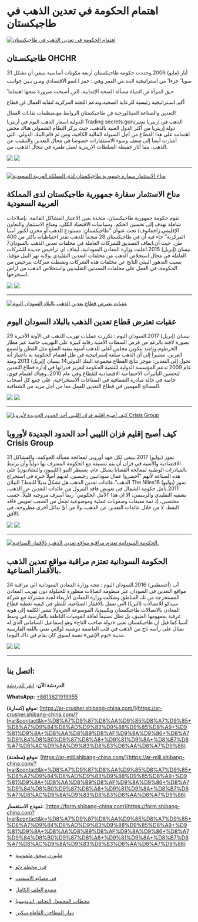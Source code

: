 # اهتمام الحكومة في تعدين الذهب في طاجيكستان

<a href="https://swt.shibang-china.com/?l=ar&img&k=%D8%A7%D9%87%D8%AA%D9%85%D8%A7%D9%85+%D8%A7%D9%84%D8%AD%D9%83%D9%88%D9%85%D8%A9+%D9%81%D9%8A+%D8%AA%D8%B9%D8%AF%D9%8A%D9%86+%D8%A7%D9%84%D8%B0%D9%87%D8%A8+%D9%81%D9%8A+%D8%B7%D8%A7%D8%AC%D9%8A%D9%83%D8%B3%D8%AA%D8%A7%D9%86" target="_blank">![اهتمام الحكومة في تعدين الذهب في طاجيكستان](http://static.shibang-china.com/all-800x300/1205.jpg)</a>

## ﻃﺎﺟﻴﻜﺴـﺘﺎﻥ OHCHR
31 أيار (مايو) 2006.ﻭﺣﺪﺩﺕ ﺣﻜﻮﻣﺔ ﻃﺎﺟﻴﻜﺴﺘﺎﻥ ﺃﺭﺑﻌﺔ ﻣﻜﻮﻧﺎﺕ ﺃﺳﺎﺳﻴﺔ ﻳﻨﺒﻐﻲ ﺃﻥ ﺗﺸﻜﻞ ﺳﻮﻳﺎﹰ ﺟﺰﺀﺍﹰ ﻣﻦ ﺍﺳﺘﺮﺍﺗﻴﺠﻴﺔ ﺍﳊﺪ.ﻣﻦ ﺍﻟﻔﻘﺮ ﻭﻫﻲ.: ﺣﻔﺰ ﺍ.ﻟﻨﻤﻮ ﺍﻻﻗﺘﺼﺎﺩﻱ.ﻭﻣـﻦ ﺑـﲔ ﺟﻮﺍﻧـﺐ ﺣـﻖ ﺍﳌﺮﺃﺓ ﰲ ﺍﳊﻴﺎﺓ ﻣﺴﺄﻟﺔ ﺍﻟﺼﺤﺔ ﺍﻹﳒﺎﺑﻴﺔ، ﺍﻟﱵ ﺃﺻﺒﺤﺖ ﺿﺮﻭﺭﺓ ﻣﻨﺤﻬﺎ ﺍﻫﺘﻤﺎﻣﺎﹰ ﺃﻛﱪ.ﺍﺳـﺘﺮﺍﺗﻴﺠﻴﺔ ﺭﺋﻴﺴﻴﺔ ﻟﻠﺮﻋﺎﻳﺔ ﺍﻟﺼﺤﻴﺔ.ﻭﺗﺪﻋﻢ ﺍﻟﻠﺠﻨﺔ ﺍﳌﺮﻛﺰﻳﺔ ﻟﻨﻘﺎﺑﺔ ﺍﻟﻌﻤﺎﻝ ﰲ ﻗﻄﺎﻉ ﺍﻟﺘﻌﺪﻳﻦ ﻭﺍﻟﺼﻨﺎﻋﺔ ﺍﳌﻴﺘﺎﻟﻮﺭﺟﻴﺔ ﰲ ﻃﺎﺟﻴﻜﺴﺘﺎﻥ ﺍﻟﺮﻭﺍﺑﻂ ﻣﻊ.ﻣﻨﻈﻤﺎﺕ ﻧﻘﺎﺑﺎﺕ ﺍﻟﻌﻤﺎﻝ ﺍﻟﺪﻭﻟﻴﺔ.اسعار الذهب اليوم في أريتريا Trading secrets.guruالذهب في إريتريا.تعتبر دولة إريتريا من أكثر الدول الغنية بالذهب، حيث يركز النظام الشمولي هناك محض اهتمامه على هذا القطاع من أجل السيولة المالية الكافية، ومن ثم قام.البنك الدولي، التي أشارت أيضاَ إلى ضعف وسوء الاستثمارات خصوصا في مجال التعدين والتنقيب عن الذهب، مما أثار حفيظة السلطات الاريترية لعمل طفرة في مجال الذهب، من.


<a href="https://whatsapp.shibangsoft.com/WhatsApp.php" target="_blank" title="WhatsApp">![](http://static.shibang-china.com/icon/whatsapp.png)</a> <a href="https://swt.shibang-china.com/?l=ar&icon&k=%D8%A7%D9%87%D8%AA%D9%85%D8%A7%D9%85+%D8%A7%D9%84%D8%AD%D9%83%D9%88%D9%85%D8%A9+%D9%81%D9%8A+%D8%AA%D8%B9%D8%AF%D9%8A%D9%86+%D8%A7%D9%84%D8%B0%D9%87%D8%A8+%D9%81%D9%8A+%D8%B7%D8%A7%D8%AC%D9%8A%D9%83%D8%B3%D8%AA%D8%A7%D9%86" target="_blank">![](http://static.shibang-china.com/icon/chat-ar.png)</a>

---

<a href="https://swt.shibang-china.com/?l=ar&img&k=%D8%A7%D9%87%D8%AA%D9%85%D8%A7%D9%85+%D8%A7%D9%84%D8%AD%D9%83%D9%88%D9%85%D8%A9+%D9%81%D9%8A+%D8%AA%D8%B9%D8%AF%D9%8A%D9%86+%D8%A7%D9%84%D8%B0%D9%87%D8%A8+%D9%81%D9%8A+%D8%B7%D8%A7%D8%AC%D9%8A%D9%83%D8%B3%D8%AA%D8%A7%D9%86" target="_blank">![ﻣﻧﺎخ اﻻﺳﺗﺛﻣﺎر سفارة جمهورية طاجيكستان لدى المملكة العربية السعودية](http://static.shibang-china.com/all-800x300/1431.jpg)</a>

## ﻣﻧﺎخ اﻻﺳﺗﺛﻣﺎر سفارة جمهورية طاجيكستان لدى المملكة العربية السعودية
تقوم حكومة جمهورية طاجيكستان، متخذة بعين الاعتبار المشاكل القائمة، بإصلاحات شاملة تهدف إلى تحسين الحكم، وسياسات الاقتصاد الكلي، ومناخ الاستثمار والتعاون الإقليمي.زاخفاتوف) تحت عنوان “طاجيكستان: مستودع للذهب أو مخزن لكنوز آسيا المركزية” جاء فيه أن في طاجيكستان 28 منجماً للذهب تقدر احتياطياته بأكثر من 400 طن، حيث أن.ايقاف التصديق للشركات العاملة في مخلفات تعدين الذهب بالسودان7 نيسان (إبريل) 2015.اعلنت وزارة المعادن السودانية، ايقاف اي تراخيص جديدة للشركات العاملة في مجال استخلاص الذهب من مخلفات التعدين التقليدي بولاية نهر النيل مؤقتا، بسبب التدهور البيئي الناتج عن مخلفات هذه الشركات.ونشطت شركات بترخيص من الحكومة، في العمل على مخلفات المعدنين التقليديين واستخلاص الذهب من اراض استخرجها.


<a href="https://whatsapp.shibangsoft.com/WhatsApp.php" target="_blank" title="WhatsApp">![](http://static.shibang-china.com/icon/whatsapp.png)</a> <a href="https://swt.shibang-china.com/?l=ar&icon&k=%D8%A7%D9%87%D8%AA%D9%85%D8%A7%D9%85+%D8%A7%D9%84%D8%AD%D9%83%D9%88%D9%85%D8%A9+%D9%81%D9%8A+%D8%AA%D8%B9%D8%AF%D9%8A%D9%86+%D8%A7%D9%84%D8%B0%D9%87%D8%A8+%D9%81%D9%8A+%D8%B7%D8%A7%D8%AC%D9%8A%D9%83%D8%B3%D8%AA%D8%A7%D9%86" target="_blank">![](http://static.shibang-china.com/icon/chat-ar.png)</a>

---

<a href="https://swt.shibang-china.com/?l=ar&img&k=%D8%A7%D9%87%D8%AA%D9%85%D8%A7%D9%85+%D8%A7%D9%84%D8%AD%D9%83%D9%88%D9%85%D8%A9+%D9%81%D9%8A+%D8%AA%D8%B9%D8%AF%D9%8A%D9%86+%D8%A7%D9%84%D8%B0%D9%87%D8%A8+%D9%81%D9%8A+%D8%B7%D8%A7%D8%AC%D9%8A%D9%83%D8%B3%D8%AA%D8%A7%D9%86" target="_blank">![عقبات تعترض قطاع تعدين الذهب بالبلاد السودان اليوم](http://static.shibang-china.com/all-800x300/1489.jpg)</a>

## عقبات تعترض قطاع تعدين الذهب بالبلاد السودان اليوم
29 نيسان (إبريل) 2017.السودان اليوم : تكررت عمليات تهريب الذهب في الآونة الأخيرة بصورة لافتة بالرغم من فرض السطات الأمنية رقابة كبيرة على التهريب خاصة عبر مطار الخرطوم.وناشد بتكوين مجلس أعلى للذهب أسوة ببقية السلع مثل القطن والصمغ العربي، مشيراً إلى أن الذهب سلعة إستراتيجية في ظل اهتمام الحكومة به باعتبار أنه تحول إلى.التعدين: موجز نتائج القطاع مجموعة البنك الدولي14 نيسان (إبريل) 2013.ومنذ عام 2009 تدعم المؤسسة الدولية للتنمية الحكومة لتعزيز قدراتها في إدارة قطاع التعدين لتحسين التأثيرات الاجتماعية الاقتصادية للقطاع.وفي عام 2010،.وهناك اهتمام قوي، خاصة في حالة مبادرة الشفافية في الصناعات الاستخراجية، على جمع كل أصحاب المصالح المهمين في قطاع التعدين للعمل معا من أجل مزيد من الشفافية.


<a href="https://whatsapp.shibangsoft.com/WhatsApp.php" target="_blank" title="WhatsApp">![](http://static.shibang-china.com/icon/whatsapp.png)</a> <a href="https://swt.shibang-china.com/?l=ar&icon&k=%D8%A7%D9%87%D8%AA%D9%85%D8%A7%D9%85+%D8%A7%D9%84%D8%AD%D9%83%D9%88%D9%85%D8%A9+%D9%81%D9%8A+%D8%AA%D8%B9%D8%AF%D9%8A%D9%86+%D8%A7%D9%84%D8%B0%D9%87%D8%A8+%D9%81%D9%8A+%D8%B7%D8%A7%D8%AC%D9%8A%D9%83%D8%B3%D8%AA%D8%A7%D9%86" target="_blank">![](http://static.shibang-china.com/icon/chat-ar.png)</a>

---

<a href="https://swt.shibang-china.com/?l=ar&img&k=%D8%A7%D9%87%D8%AA%D9%85%D8%A7%D9%85+%D8%A7%D9%84%D8%AD%D9%83%D9%88%D9%85%D8%A9+%D9%81%D9%8A+%D8%AA%D8%B9%D8%AF%D9%8A%D9%86+%D8%A7%D9%84%D8%B0%D9%87%D8%A8+%D9%81%D9%8A+%D8%B7%D8%A7%D8%AC%D9%8A%D9%83%D8%B3%D8%AA%D8%A7%D9%86" target="_blank">![كيف أصبح إقليم فزان الليبي أحد الحدود الجديدة لأوروبا Crisis Group](http://static.shibang-china.com/all-800x300/290.jpg)</a>

## كيف أصبح إقليم فزان الليبي أحد الحدود الجديدة لأوروبا Crisis Group
31 تموز (يوليو) 2017.ينبغي لكل جهد أوروبي لمعالجة مسألة الحوكمة، والمشاكل الاقتصادية والأمنية في فزان أن يتم تنسيقه مع الحكومة المعترف بها دولياً وأن يرتبط بالمبادرات الوطنية لمعالجة القضايا.بشكل عام، يسيطر التبو (الليبيون والتشاديون) على هذه الصناعة لأنهم &quot;أحضروا عمال سودانيين رخيصين، لديهم أصلاً خبرة في استخراج الذهب&quot;.عائدات تعدين الذهب.هل تشكلُّ بديلاً للنفط؟ النيلان The Niles16 تموز (يوليو) 2011.تأمل حكومة الشمال فى تعويض فاقد البترول من عائدات التعدين عن الذهب، بشقيه التقليدي والرسمي، الا ان هذا &#39;الأمل الحكومي&#39; ربما أسرف مروجيه قليلاً، حسب مختصين، إذ ثمة معيقات وصعوبات عملية وموضوعية تجعل من الصعب تعويض فاقد النفط، لا من خلال عائدات التعدين عن الذهب، ولا من أيِّ بدائل أخرى مطروحة، في الأفق.


<a href="https://whatsapp.shibangsoft.com/WhatsApp.php" target="_blank" title="WhatsApp">![](http://static.shibang-china.com/icon/whatsapp.png)</a> <a href="https://swt.shibang-china.com/?l=ar&icon&k=%D8%A7%D9%87%D8%AA%D9%85%D8%A7%D9%85+%D8%A7%D9%84%D8%AD%D9%83%D9%88%D9%85%D8%A9+%D9%81%D9%8A+%D8%AA%D8%B9%D8%AF%D9%8A%D9%86+%D8%A7%D9%84%D8%B0%D9%87%D8%A8+%D9%81%D9%8A+%D8%B7%D8%A7%D8%AC%D9%8A%D9%83%D8%B3%D8%AA%D8%A7%D9%86" target="_blank">![](http://static.shibang-china.com/icon/chat-ar.png)</a>

---

<a href="https://swt.shibang-china.com/?l=ar&img&k=%D8%A7%D9%87%D8%AA%D9%85%D8%A7%D9%85+%D8%A7%D9%84%D8%AD%D9%83%D9%88%D9%85%D8%A9+%D9%81%D9%8A+%D8%AA%D8%B9%D8%AF%D9%8A%D9%86+%D8%A7%D9%84%D8%B0%D9%87%D8%A8+%D9%81%D9%8A+%D8%B7%D8%A7%D8%AC%D9%8A%D9%83%D8%B3%D8%AA%D8%A7%D9%86" target="_blank">![الحكومة السودانية تعتزم مراقبة مواقع تعدين الذهب بالأقمار الصناعية.](http://static.shibang-china.com/all-800x300/1452.jpg)</a>

## الحكومة السودانية تعتزم مراقبة مواقع تعدين الذهب بالأقمار الصناعية.
24 آب (أغسطس) 2016.السودان اليوم : تتجه وزارة المعادن السودانية الى مراقبة مواقع التعدين في السودان عبر منظومة اتصالات متطورة للحيلولة دون تهريب المعادن المستخرجة من تك المناطق.وشكلت وزارة المعادن الأربعاء لجنة مشتركة مع شركة سيدكو للاتصالات (الثريا) التي نعمل بالاقمار الصناعية، للنظر في كيفية تغطية قطاع المعادن بالاتصالات.طاجيكستان ويكيبيديا، الموسوعة الحرةولا تشير الكلمة إلى هوية عرقية بمفهومها الضيق، بل تظل تصنيفاً لعامّة القوميات الناطقة بالفارسية في وسط آسيا.كما قيل ان طاجيكستان تعني «دولة صاحب التاج» وهو إسماعيل الساماني الذي له تمثال على رأسه تاج من الذهب في قلب العاصمة دوشنبه (والتي تعني باللغة الفارسية مدينة «يوم الإثنين» نسبة لسوق كان يقام في ذاك اليوم).


<a href="https://whatsapp.shibangsoft.com/WhatsApp.php" target="_blank" title="WhatsApp">![](http://static.shibang-china.com/icon/whatsapp.png)</a> <a href="https://swt.shibang-china.com/?l=ar&icon&k=%D8%A7%D9%87%D8%AA%D9%85%D8%A7%D9%85+%D8%A7%D9%84%D8%AD%D9%83%D9%88%D9%85%D8%A9+%D9%81%D9%8A+%D8%AA%D8%B9%D8%AF%D9%8A%D9%86+%D8%A7%D9%84%D8%B0%D9%87%D8%A8+%D9%81%D9%8A+%D8%B7%D8%A7%D8%AC%D9%8A%D9%83%D8%B3%D8%AA%D8%A7%D9%86" target="_blank">![](http://static.shibang-china.com/icon/chat-ar.png)</a>

---
## اتصل بنا:

**الدردشة الآن:** [انقر للدردشة](https://swt.shibang-china.com?l=ar&contact&k=%D8%A7%D9%87%D8%AA%D9%85%D8%A7%D9%85+%D8%A7%D9%84%D8%AD%D9%83%D9%88%D9%85%D8%A9+%D9%81%D9%8A+%D8%AA%D8%B9%D8%AF%D9%8A%D9%86+%D8%A7%D9%84%D8%B0%D9%87%D8%A8+%D9%81%D9%8A+%D8%B7%D8%A7%D8%AC%D9%8A%D9%83%D8%B3%D8%AA%D8%A7%D9%86)

**WhatsApp:**  [+8613621919955](https://whatsapp.shibangsoft.com/WhatsApp.php)

**موقع (كسارة):** [https://ar-crusher.shibang-china.com/](https://ar-crusher.shibang-china.com/?l=ar&contact&k=%D8%A7%D9%87%D8%AA%D9%85%D8%A7%D9%85+%D8%A7%D9%84%D8%AD%D9%83%D9%88%D9%85%D8%A9+%D9%81%D9%8A+%D8%AA%D8%B9%D8%AF%D9%8A%D9%86+%D8%A7%D9%84%D8%B0%D9%87%D8%A8+%D9%81%D9%8A+%D8%B7%D8%A7%D8%AC%D9%8A%D9%83%D8%B3%D8%AA%D8%A7%D9%86)

**موقع (مطحنة):** [https://ar-mill.shibang-china.com/](https://ar-mill.shibang-china.com/?l=ar&contact&k=%D8%A7%D9%87%D8%AA%D9%85%D8%A7%D9%85+%D8%A7%D9%84%D8%AD%D9%83%D9%88%D9%85%D8%A9+%D9%81%D9%8A+%D8%AA%D8%B9%D8%AF%D9%8A%D9%86+%D8%A7%D9%84%D8%B0%D9%87%D8%A8+%D9%81%D9%8A+%D8%B7%D8%A7%D8%AC%D9%8A%D9%83%D8%B3%D8%AA%D8%A7%D9%86)

**نموذج الاستفسار:** [https://form.shibang-china.com](https://form.shibang-china.com?l=ar&contact&k=%D8%A7%D9%87%D8%AA%D9%85%D8%A7%D9%85+%D8%A7%D9%84%D8%AD%D9%83%D9%88%D9%85%D8%A9+%D9%81%D9%8A+%D8%AA%D8%B9%D8%AF%D9%8A%D9%86+%D8%A7%D9%84%D8%B0%D9%87%D8%A8+%D9%81%D9%8A+%D8%B7%D8%A7%D8%AC%D9%8A%D9%83%D8%B3%D8%AA%D8%A7%D9%86)

* [ملبورن سحق ملموسة](../28/%D9%85%D9%84%D8%A8%D9%88%D8%B1%D9%86%20%D8%B3%D8%AD%D9%82%20%D9%85%D9%84%D9%85%D9%88%D8%B3%D8%A9.md)

* [فرز محطم دلو](../29/%D9%81%D8%B1%D8%B2%20%D9%85%D8%AD%D8%B7%D9%85%20%D8%AF%D9%84%D9%88.md)

* [في مصانع الاسمنت](../30/%D9%81%D9%8A%20%D9%85%D8%B5%D8%A7%D9%86%D8%B9%20%D8%A7%D9%84%D8%A7%D8%B3%D9%85%D9%86%D8%AA.md)

* [مصنع العلف الكامل](../27/%D9%85%D8%B5%D9%86%D8%B9%20%D8%A7%D9%84%D8%B9%D9%84%D9%81%20%D8%A7%D9%84%D9%83%D8%A7%D9%85%D9%84.md)

* [محطات المحمول النحاس اندونيسيا](../28/%D9%85%D8%AD%D8%B7%D8%A7%D8%AA%20%D8%A7%D9%84%D9%85%D8%AD%D9%85%D9%88%D9%84%20%D8%A7%D9%84%D9%86%D8%AD%D8%A7%D8%B3%20%D8%A7%D9%86%D8%AF%D9%88%D9%86%D9%8A%D8%B3%D9%8A%D8%A7.md)

* [دوار المطاحن القاطع سكين](../29/%D8%AF%D9%88%D8%A7%D8%B1%20%D8%A7%D9%84%D9%85%D8%B7%D8%A7%D8%AD%D9%86%20%D8%A7%D9%84%D9%82%D8%A7%D8%B7%D8%B9%20%D8%B3%D9%83%D9%8A%D9%86.md)